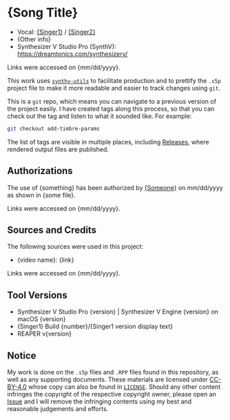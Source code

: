 # {Song Title}

* Vocal: [{Singer1}](https://synthv.fandom.com/wiki/Singer1) / [{Singer2}](https://synthv.fandom.com/wiki/Singer2)
* {Other info}
* Synthesizer V Studio Pro (SynthV): https://dreamtonics.com/synthesizerv/

Links were accessed on {mm/dd/yyyy}.

This work uses [`synthv-utils`](https://github.com/iluminar-yi/synthv-utils) to facilitate production and
to prettify the `.s5p` project file to make it more readable and easier to track changes using `git`.

This is a `git` repo, which means you can navigate to a previous version of the project easily.
I have created tags along this process, so that you can check out the tag and listen to what it sounded like.
For example:

```bash
git checkout add-timbre-params
```

The list of tags are visible in multiple places, including
[Releases](https://github.com/iluminar-yi/synthv-song-template/releases),
where rendered output files are published.

## Authorizations

The use of {something} has been authorized by [{Someone}](https://www.weibo.com/someone) on mm/dd/yyyy
as shown in {some file}.

Links were accessed on {mm/dd/yyyy}.

## Sources and Credits

The following sources were used in this project:

* {video name}: {link}

Links were accessed on {mm/dd/yyyy}.

## Tool Versions

* Synthesizer V Studio Pro {version} | Synthesizer V Engine {version} on macOS {version}
* {Singer1} Build {number}/{Singer1 version display text}
* REAPER v{version}

## Notice

My work is done on the `.s5p` files and `.RPP` files found in this repository,
as well as any supporting documents. These materials are licensed
under [CC-BY-4.0](https://creativecommons.org/licenses/by/4.0/)
whose copy can also be found in [`LICENSE`](/LICENSE). Should any other content infringes the copyright of the
respective copyright owner,
please open an [Issue](https://github.com/iluminar-yi/synthv-song-template/issues) and I will remove the
infringing contents using my best and reasonable judgements and efforts.
